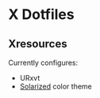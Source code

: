 X Dotfiles
========

## Xresources

Currently configures:
* URxvt
* [Solarized](http://ethanschoonover.com/solarized) color theme

